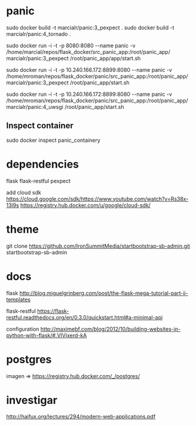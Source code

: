 panic
=====

sudo docker build -t marcialr/panic:3_pexpect .
sudo docker build -t marcialr/panic:4_tornado .


sudo docker run -i -t -p 8080:8080  --name panic -v /home/marcial/repos/flask_docker/src_panic_app:/root/panic_app/ marcialr/panic:3_pexpect /root/panic_app/app/start.sh


sudo docker run -i -t -p 10.240.166.172:8899:8080 --name panic -v /home/mroman/repos/flask_docker/panic/src_panic_app:/root/panic_app/ marcialr/panic:3_pexpect /root/panic_app/start.sh

sudo docker run -i -t -p 10.240.166.172:8899:8080 --name panic -v /home/mroman/repos/flask_docker/panic/src_panic_app:/root/panic_app/ marcialr/panic:4_uwsgi /root/panic_app/start.sh


Inspect container
-----------------
sudo docker inspect panic_containery


dependencies
============
flask
flask-restful
pexpect

add cloud sdk
https://cloud.google.com/sdk/https://www.youtube.com/watch?v=Rs38x-13l9s
https://registry.hub.docker.com/u/google/cloud-sdk/

theme
=====
git clone https://github.com/IronSummitMedia/startbootstrap-sb-admin.git startbootstrap-sb-admin

docs
====

flask
http://blog.miguelgrinberg.com/post/the-flask-mega-tutorial-part-ii-templates

flask-restful
https://flask-restful.readthedocs.org/en/0.3.0/quickstart.html#a-minimal-api

configuration
http://maximebf.com/blog/2012/10/building-websites-in-python-with-flask/#.VIVjxerd-kA

postgres
========
imagen => https://registry.hub.docker.com/_/postgres/


investigar
==========
http://haifux.org/lectures/294/modern-web-applications.pdf